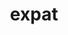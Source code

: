 ---
title: "expat"
layout: cache
categories: [package, develop-2024-11-03]
meta: {"versions": ["2.6.3"], "compilers": ["apple-clang@=15.0.0", "cce@=15.0.1", "gcc@=10.2.1", "gcc@=11.1.0", "gcc@=11.4.0", "gcc@=12.3.0", "gcc@=12.4.0", "gcc@=13.2.0", "gcc@=7.3.1", "gcc@=7.5.0", "gcc@=9.4.0", "oneapi@=2024.1.0", "oneapi@=2024.2.1"], "oss": ["amzn2", "centos7", "rhel8", "ubuntu18.04", "ubuntu20.04", "ubuntu22.04", "ubuntu24.04", "ventura"], "platforms": ["darwin", "linux"], "targets": ["aarch64", "neoverse_n1", "neoverse_v1", "neoverse_v2", "ppc64le", "x86_64_v3", "x86_64_v4", "zen4"], "stacks": ["aws-isc", "aws-isc-aarch64", "aws-pcluster-neoverse_v1", "aws-pcluster-x86_64_v4", "build_systems", "data-vis-sdk", "developer-tools-darwin", "developer-tools-manylinux2014", "e4s", "e4s-cray-rhel", "e4s-neoverse-v2", "e4s-neoverse_v1", "e4s-oneapi", "e4s-power", "e4s-rocm-external", "ml-darwin-aarch64-mps", "ml-linux-aarch64-cpu", "ml-linux-aarch64-cuda", "ml-linux-x86_64-cpu", "ml-linux-x86_64-cuda", "ml-linux-x86_64-rocm", "radiuss", "radiuss-aws", "radiuss-aws-aarch64", "root", "tutorial"], "num_specs": 22, "num_specs_by_stack": {"root": 22, "developer-tools-darwin": 1, "ml-darwin-aarch64-mps": 1, "aws-isc-aarch64": 2, "radiuss-aws-aarch64": 2, "aws-pcluster-neoverse_v1": 2, "aws-isc": 1, "radiuss-aws": 1, "aws-pcluster-x86_64_v4": 4, "developer-tools-manylinux2014": 1, "e4s-cray-rhel": 1, "e4s-power": 1, "radiuss": 1, "build_systems": 1, "data-vis-sdk": 1, "e4s-neoverse_v1": 1, "e4s-neoverse-v2": 1, "e4s-rocm-external": 1, "tutorial": 2, "e4s": 1, "e4s-oneapi": 1, "ml-linux-aarch64-cpu": 1, "ml-linux-aarch64-cuda": 1, "ml-linux-x86_64-rocm": 1, "ml-linux-x86_64-cpu": 1, "ml-linux-x86_64-cuda": 1}}
spec_details: [{"hash": "lgletja7pa4rwuqbz465wubcdnjaxvvo", "compiler": "apple-clang@=15.0.0", "versions": ["2.6.3"], "os": "ventura", "platform": "darwin", "target": "aarch64", "variants": ["build_system=autotools", "~libbsd"], "stacks": ["root", "developer-tools-darwin", "ml-darwin-aarch64-mps"], "size": "-", "tarball": "https://binaries.spack.io/develop-2024-11-03/build_cache/darwin-ventura-aarch64/apple-clang-15.0.0/expat-2.6.3/darwin-ventura-aarch64-apple-clang-15.0.0-expat-2.6.3-lgletja7pa4rwuqbz465wubcdnjaxvvo.spack"}, {"hash": "higgzdxy2qaeboyiakw2kw56kfpl7pey", "compiler": "gcc@=7.3.1", "versions": ["2.6.3"], "os": "amzn2", "platform": "linux", "target": "aarch64", "variants": ["build_system=autotools", "+libbsd"], "stacks": ["aws-isc-aarch64", "root", "radiuss-aws-aarch64"], "size": "-", "tarball": "https://binaries.spack.io/develop-2024-11-03/build_cache/linux-amzn2-aarch64/gcc-7.3.1/expat-2.6.3/linux-amzn2-aarch64-gcc-7.3.1-expat-2.6.3-higgzdxy2qaeboyiakw2kw56kfpl7pey.spack"}, {"hash": "o3ggq7vdptbfgh5d55ug53fj6yjvs7tm", "compiler": "gcc@=7.3.1", "versions": ["2.6.3"], "os": "amzn2", "platform": "linux", "target": "neoverse_n1", "variants": ["build_system=autotools", "+libbsd"], "stacks": ["aws-isc-aarch64", "root", "radiuss-aws-aarch64"], "size": "-", "tarball": "https://binaries.spack.io/develop-2024-11-03/build_cache/linux-amzn2-neoverse_n1/gcc-7.3.1/expat-2.6.3/linux-amzn2-neoverse_n1-gcc-7.3.1-expat-2.6.3-o3ggq7vdptbfgh5d55ug53fj6yjvs7tm.spack"}, {"hash": "hpr4q26dgc2b4jalx6coyz6unlzyd4rk", "compiler": "gcc@=12.4.0", "versions": ["2.6.3"], "os": "amzn2", "platform": "linux", "target": "neoverse_n1", "variants": ["build_system=autotools", "+libbsd"], "stacks": ["root", "aws-pcluster-neoverse_v1"], "size": "-", "tarball": "https://binaries.spack.io/develop-2024-11-03/build_cache/linux-amzn2-neoverse_n1/gcc-12.4.0/expat-2.6.3/linux-amzn2-neoverse_n1-gcc-12.4.0-expat-2.6.3-hpr4q26dgc2b4jalx6coyz6unlzyd4rk.spack"}, {"hash": "q2rkfx44s4snoa3suk7atg7a3lgiaiix", "compiler": "gcc@=12.4.0", "versions": ["2.6.3"], "os": "amzn2", "platform": "linux", "target": "neoverse_v1", "variants": ["build_system=autotools", "+libbsd"], "stacks": ["root", "aws-pcluster-neoverse_v1"], "size": "-", "tarball": "https://binaries.spack.io/develop-2024-11-03/build_cache/linux-amzn2-neoverse_v1/gcc-12.4.0/expat-2.6.3/linux-amzn2-neoverse_v1-gcc-12.4.0-expat-2.6.3-q2rkfx44s4snoa3suk7atg7a3lgiaiix.spack"}, {"hash": "o43dl6d4splkfzasijgjziio3ujxf5b2", "compiler": "gcc@=7.3.1", "versions": ["2.6.3"], "os": "amzn2", "platform": "linux", "target": "x86_64_v3", "variants": ["build_system=autotools", "+libbsd"], "stacks": ["root", "aws-isc", "radiuss-aws"], "size": "-", "tarball": "https://binaries.spack.io/develop-2024-11-03/build_cache/linux-amzn2-x86_64_v3/gcc-7.3.1/expat-2.6.3/linux-amzn2-x86_64_v3-gcc-7.3.1-expat-2.6.3-o43dl6d4splkfzasijgjziio3ujxf5b2.spack"}, {"hash": "cnreqp4flaai6uokn6e7ghniqqexex7j", "compiler": "gcc@=12.4.0", "versions": ["2.6.3"], "os": "amzn2", "platform": "linux", "target": "x86_64_v3", "variants": ["build_system=autotools", "+libbsd"], "stacks": ["root", "aws-pcluster-x86_64_v4"], "size": "-", "tarball": "https://binaries.spack.io/develop-2024-11-03/build_cache/linux-amzn2-x86_64_v3/gcc-12.4.0/expat-2.6.3/linux-amzn2-x86_64_v3-gcc-12.4.0-expat-2.6.3-cnreqp4flaai6uokn6e7ghniqqexex7j.spack"}, {"hash": "a5nfv3dfe665fmmd33v7c56qbnsxcdeb", "compiler": "oneapi@=2024.1.0", "versions": ["2.6.3"], "os": "amzn2", "platform": "linux", "target": "x86_64_v3", "variants": ["build_system=autotools", "+libbsd"], "stacks": ["root", "aws-pcluster-x86_64_v4"], "size": "-", "tarball": "https://binaries.spack.io/develop-2024-11-03/build_cache/linux-amzn2-x86_64_v3/oneapi-2024.1.0/expat-2.6.3/linux-amzn2-x86_64_v3-oneapi-2024.1.0-expat-2.6.3-a5nfv3dfe665fmmd33v7c56qbnsxcdeb.spack"}, {"hash": "5x4ljqczilxt5tdiuovzhm4l6vmjmawf", "compiler": "gcc@=12.4.0", "versions": ["2.6.3"], "os": "amzn2", "platform": "linux", "target": "x86_64_v4", "variants": ["build_system=autotools", "+libbsd"], "stacks": ["root", "aws-pcluster-x86_64_v4"], "size": "-", "tarball": "https://binaries.spack.io/develop-2024-11-03/build_cache/linux-amzn2-x86_64_v4/gcc-12.4.0/expat-2.6.3/linux-amzn2-x86_64_v4-gcc-12.4.0-expat-2.6.3-5x4ljqczilxt5tdiuovzhm4l6vmjmawf.spack"}, {"hash": "j4bumz7kd3yxlckfioneykfbhgx3tehf", "compiler": "gcc@=10.2.1", "versions": ["2.6.3"], "os": "centos7", "platform": "linux", "target": "x86_64_v3", "variants": ["build_system=autotools", "+libbsd"], "stacks": ["root", "developer-tools-manylinux2014"], "size": "-", "tarball": "https://binaries.spack.io/develop-2024-11-03/build_cache/linux-centos7-x86_64_v3/gcc-10.2.1/expat-2.6.3/linux-centos7-x86_64_v3-gcc-10.2.1-expat-2.6.3-j4bumz7kd3yxlckfioneykfbhgx3tehf.spack"}, {"hash": "ssfz4ghagaudvzpdw6efplejq56l3xek", "compiler": "oneapi@=2024.1.0", "versions": ["2.6.3"], "os": "amzn2", "platform": "linux", "target": "x86_64_v4", "variants": ["build_system=autotools", "+libbsd"], "stacks": ["root", "aws-pcluster-x86_64_v4"], "size": "-", "tarball": "https://binaries.spack.io/develop-2024-11-03/build_cache/linux-amzn2-x86_64_v4/oneapi-2024.1.0/expat-2.6.3/linux-amzn2-x86_64_v4-oneapi-2024.1.0-expat-2.6.3-ssfz4ghagaudvzpdw6efplejq56l3xek.spack"}, {"hash": "3facrsf26q35jnk3z6eqnwyif36tzm3n", "compiler": "cce@=15.0.1", "versions": ["2.6.3"], "os": "rhel8", "platform": "linux", "target": "zen4", "variants": ["build_system=autotools", "+libbsd"], "stacks": ["root", "e4s-cray-rhel"], "size": "-", "tarball": "https://binaries.spack.io/develop-2024-11-03/build_cache/linux-rhel8-zen4/cce-15.0.1/expat-2.6.3/linux-rhel8-zen4-cce-15.0.1-expat-2.6.3-3facrsf26q35jnk3z6eqnwyif36tzm3n.spack"}, {"hash": "5oemfkfdui7cfsib6ozubdtibydh2cid", "compiler": "gcc@=9.4.0", "versions": ["2.6.3"], "os": "ubuntu20.04", "platform": "linux", "target": "ppc64le", "variants": ["build_system=autotools", "+libbsd"], "stacks": ["root", "e4s-power"], "size": "-", "tarball": "https://binaries.spack.io/develop-2024-11-03/build_cache/linux-ubuntu20.04-ppc64le/gcc-9.4.0/expat-2.6.3/linux-ubuntu20.04-ppc64le-gcc-9.4.0-expat-2.6.3-5oemfkfdui7cfsib6ozubdtibydh2cid.spack"}, {"hash": "r5uq6vcnetoafk54sshqezbhckjw7hyd", "compiler": "gcc@=7.5.0", "versions": ["2.6.3"], "os": "ubuntu18.04", "platform": "linux", "target": "x86_64_v3", "variants": ["build_system=autotools", "+libbsd"], "stacks": ["root", "radiuss", "build_systems"], "size": "-", "tarball": "https://binaries.spack.io/develop-2024-11-03/build_cache/linux-ubuntu18.04-x86_64_v3/gcc-7.5.0/expat-2.6.3/linux-ubuntu18.04-x86_64_v3-gcc-7.5.0-expat-2.6.3-r5uq6vcnetoafk54sshqezbhckjw7hyd.spack"}, {"hash": "ymp444i7a5ie2vxbx3baij6q2ypolzpt", "compiler": "gcc@=11.1.0", "versions": ["2.6.3"], "os": "ubuntu20.04", "platform": "linux", "target": "x86_64_v3", "variants": ["build_system=autotools", "+libbsd"], "stacks": ["root", "data-vis-sdk"], "size": "-", "tarball": "https://binaries.spack.io/develop-2024-11-03/build_cache/linux-ubuntu20.04-x86_64_v3/gcc-11.1.0/expat-2.6.3/linux-ubuntu20.04-x86_64_v3-gcc-11.1.0-expat-2.6.3-ymp444i7a5ie2vxbx3baij6q2ypolzpt.spack"}, {"hash": "kxm3day7xyxm2nrne6xsojl4q6jroa2n", "compiler": "gcc@=11.4.0", "versions": ["2.6.3"], "os": "ubuntu22.04", "platform": "linux", "target": "neoverse_v1", "variants": ["build_system=autotools", "+libbsd"], "stacks": ["root", "e4s-neoverse_v1"], "size": "-", "tarball": "https://binaries.spack.io/develop-2024-11-03/build_cache/linux-ubuntu22.04-neoverse_v1/gcc-11.4.0/expat-2.6.3/linux-ubuntu22.04-neoverse_v1-gcc-11.4.0-expat-2.6.3-kxm3day7xyxm2nrne6xsojl4q6jroa2n.spack"}, {"hash": "bbk7i74pjhtusd5v444cjwtc5shiyk3d", "compiler": "gcc@=11.4.0", "versions": ["2.6.3"], "os": "ubuntu22.04", "platform": "linux", "target": "neoverse_v2", "variants": ["build_system=autotools", "+libbsd"], "stacks": ["root", "e4s-neoverse-v2"], "size": "-", "tarball": "https://binaries.spack.io/develop-2024-11-03/build_cache/linux-ubuntu22.04-neoverse_v2/gcc-11.4.0/expat-2.6.3/linux-ubuntu22.04-neoverse_v2-gcc-11.4.0-expat-2.6.3-bbk7i74pjhtusd5v444cjwtc5shiyk3d.spack"}, {"hash": "hkqufp2qsdm2o3grtm3yiu6lsqs5rq3w", "compiler": "gcc@=11.4.0", "versions": ["2.6.3"], "os": "ubuntu22.04", "platform": "linux", "target": "x86_64_v3", "variants": ["build_system=autotools", "+libbsd"], "stacks": ["root", "e4s-rocm-external", "tutorial", "e4s"], "size": "-", "tarball": "https://binaries.spack.io/develop-2024-11-03/build_cache/linux-ubuntu22.04-x86_64_v3/gcc-11.4.0/expat-2.6.3/linux-ubuntu22.04-x86_64_v3-gcc-11.4.0-expat-2.6.3-hkqufp2qsdm2o3grtm3yiu6lsqs5rq3w.spack"}, {"hash": "zvhyzqc5zzvdbvrtw6eti5n6kuhqciyv", "compiler": "oneapi@=2024.2.1", "versions": ["2.6.3"], "os": "ubuntu22.04", "platform": "linux", "target": "x86_64_v3", "variants": ["build_system=autotools", "+libbsd"], "stacks": ["root", "e4s-oneapi"], "size": "-", "tarball": "https://binaries.spack.io/develop-2024-11-03/build_cache/linux-ubuntu22.04-x86_64_v3/oneapi-2024.2.1/expat-2.6.3/linux-ubuntu22.04-x86_64_v3-oneapi-2024.2.1-expat-2.6.3-zvhyzqc5zzvdbvrtw6eti5n6kuhqciyv.spack"}, {"hash": "we5b2y3l3zatwafldn6yjra6n57a6ks5", "compiler": "gcc@=12.3.0", "versions": ["2.6.3"], "os": "ubuntu22.04", "platform": "linux", "target": "x86_64_v3", "variants": ["build_system=autotools", "+libbsd"], "stacks": ["root", "tutorial"], "size": "-", "tarball": "https://binaries.spack.io/develop-2024-11-03/build_cache/linux-ubuntu22.04-x86_64_v3/gcc-12.3.0/expat-2.6.3/linux-ubuntu22.04-x86_64_v3-gcc-12.3.0-expat-2.6.3-we5b2y3l3zatwafldn6yjra6n57a6ks5.spack"}, {"hash": "xfwokrni24nptampjpsl5lcchcuzjcii", "compiler": "gcc@=13.2.0", "versions": ["2.6.3"], "os": "ubuntu24.04", "platform": "linux", "target": "aarch64", "variants": ["build_system=autotools", "+libbsd"], "stacks": ["root", "ml-linux-aarch64-cpu", "ml-linux-aarch64-cuda"], "size": "-", "tarball": "https://binaries.spack.io/develop-2024-11-03/build_cache/linux-ubuntu24.04-aarch64/gcc-13.2.0/expat-2.6.3/linux-ubuntu24.04-aarch64-gcc-13.2.0-expat-2.6.3-xfwokrni24nptampjpsl5lcchcuzjcii.spack"}, {"hash": "ilbchnxejzm7iethfcnmxddctgatninz", "compiler": "gcc@=13.2.0", "versions": ["2.6.3"], "os": "ubuntu24.04", "platform": "linux", "target": "x86_64_v3", "variants": ["build_system=autotools", "+libbsd"], "stacks": ["root", "ml-linux-x86_64-rocm", "ml-linux-x86_64-cpu", "ml-linux-x86_64-cuda"], "size": "-", "tarball": "https://binaries.spack.io/develop-2024-11-03/build_cache/linux-ubuntu24.04-x86_64_v3/gcc-13.2.0/expat-2.6.3/linux-ubuntu24.04-x86_64_v3-gcc-13.2.0-expat-2.6.3-ilbchnxejzm7iethfcnmxddctgatninz.spack"}]
---